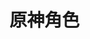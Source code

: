 
# 原神角色

<GenshinCharacters />

<script setup>
import GenshinCharacters from "../../.vitepress/components/genshin/Characters.vue";
</script>
